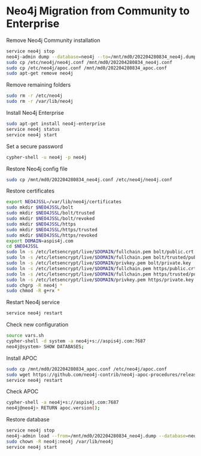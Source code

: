# Neo4j Migration from Community to Enterprise

Remove Neo4j Community installation
```sh
service neo4j stop
neo4j-admin dump --database=neo4j --to=/mnt/md0/202204280834_neo4j.dump --verbose
sudo cp /etc/neo4j/neo4j.conf /mnt/md0/202204280834_neo4j.conf
sudo cp /etc/neo4j/apoc.conf /mnt/md0/202204280834_apoc.conf
sudo apt-get remove neo4j
```

Remove remaining folders
```sh
sudo rm -r /etc/neo4j
sudo rm -r /var/lib/neo4j
```

Install Neo4j Enterprise
```sh
sudo apt-get install neo4j-enterprise
service neo4j status
service neo4j start
```

Set a secure password
```sh
cypher-shell -u neo4j -p neo4j
```

Restore Neo4j config file
```sh
sudo cp /mnt/md0/202204280834_neo4j.conf /etc/neo4j/neo4j.conf
```

Restore certificates
```sh
export NEO4JSSL=/var/lib/neo4j/certificates
sudo mkdir $NEO4JSSL/bolt
sudo mkdir $NEO4JSSL/bolt/trusted
sudo mkdir $NEO4JSSL/bolt/revoked
sudo mkdir $NEO4JSSL/https
sudo mkdir $NEO4JSSL/https/trusted
sudo mkdir $NEO4JSSL/https/revoked
export DOMAIN=aspis4j.com
cd $NEO4JSSL
sudo ln -s /etc/letsencrypt/live/$DOMAIN/fullchain.pem bolt/public.crt
sudo ln -s /etc/letsencrypt/live/$DOMAIN/fullchain.pem bolt/trusted/public.crt
sudo ln -s /etc/letsencrypt/live/$DOMAIN/privkey.pem bolt/private.key
sudo ln -s /etc/letsencrypt/live/$DOMAIN/fullchain.pem https/public.crt
sudo ln -s /etc/letsencrypt/live/$DOMAIN/fullchain.pem https/trusted/public.crt
sudo ln -s /etc/letsencrypt/live/$DOMAIN/privkey.pem https/private.key
sudo chgrp -R neo4j *
sudo chmod -R g+rx *
```

Restart Neo4j service
```sh
service neo4j restart
```

Check new configuration
```sh
source vars.sh
cypher-shell -d system -a neo4j+s://aspis4j.com:7687
neo4j@system> SHOW DATABASES;
```

Install APOC
```sh
sudo cp /mnt/md0/202204280834_apoc.conf /etc/neo4j/apoc.conf
sudo wget https://github.com/neo4j-contrib/neo4j-apoc-procedures/releases/download/4.4.0.1/apoc-4.4.0.1-all.jar
service neo4j restart
```

Check APOC
```sh
cypher-shell -a neo4j+s://aspis4j.com:7687
neo4j@neo4j> RETURN apoc.version();
```

Restore database
```sh
service neo4j stop
neo4j-admin load --from=/mnt/md0/202204280834_neo4j.dump --database=neo4j --force --verbose
sudo chown -R neo4j:neo4j /var/lib/neo4j
service neo4j start
```
